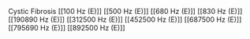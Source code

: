 Cystic Fibrosis
[[100 Hz (E)]]
[[500 Hz (E)]]
[[680 Hz (E)]]
[[830 Hz (E)]]
[[190890 Hz (E)]]
[[312500 Hz (E)]]
[[452500 Hz (E)]]
[[687500 Hz (E)]]
[[795690 Hz (E)]]
[[892500 Hz (E)]]